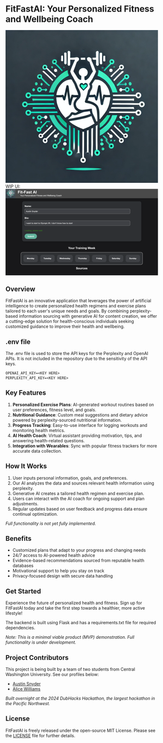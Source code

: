 # FitFastAI: Your Personalized Fitness and Wellbeing Coach

![FitFastAI Logo](./logo_v1.png)
WIP UI:![FitFastAI Demo](./demo.png)

## Overview

FitFastAI is an innovative application that leverages the power of artificial intelligence to create personalized health regimens and exercise plans tailored to each user's unique needs and goals. By combining perplexity-based information sourcing with generative AI for content creation, we offer a cutting-edge solution for health-conscious individuals seeking customized guidance to improve their health and wellbeing.

## .env file

The .env file is used to store the API keys for the Perplexity and OpenAI APIs. It is not included in the repository due to the sensitivity of the API keys.

```.env
OPENAI_API_KEY=<KEY HERE>
PERPLEXITY_API_KEY=<KEY HERE>
```

## Key Features

1. **Personalized Exercise Plans**: AI-generated workout routines based on user preferences, fitness level, and goals.
2. **Nutritional Guidance**: Custom meal suggestions and dietary advice powered by perplexity-sourced nutritional information.
3. **Progress Tracking**: Easy-to-use interface for logging workouts and monitoring health metrics.
4. **AI Health Coach**: Virtual assistant providing motivation, tips, and answering health-related questions.
5. **Integration with Wearables**: Sync with popular fitness trackers for more accurate data collection.

## How It Works

1. User inputs personal information, goals, and preferences.
2. Our AI analyzes the data and sources relevant health information using perplexity.
3. Generative AI creates a tailored health regimen and exercise plan.
4. Users can interact with the AI coach for ongoing support and plan adjustments.
5. Regular updates based on user feedback and progress data ensure continual optimization.

*Full functionality is not yet fully implemented.*

## Benefits

- Customized plans that adapt to your progress and changing needs
- 24/7 access to AI-powered health advice
- Evidence-based recommendations sourced from reputable health databases
- Motivational support to help you stay on track
- Privacy-focused design with secure data handling

## Get Started

Experience the future of personalized health and fitness. Sign up for FitFastAI today and take the first step towards a healthier, more active lifestyle!

The backend is built using Flask and has a requirements.txt file for required dependencies.

*Note: This is a minimal viable product (MVP) demonstration. Full functionality is under development.*

## Project Contributors

This project is being built by a team of two students from Central Washington University. See our profiles below:

- [Austin Snyder](https://github.com/AustinSnyd3r)
- [Alice Williams](https://github.com/AvaAvarai)

*Built overnight at the 2024 DubHacks Hackathon, the largest hackathon in the Pacific Northwest.*

## License

FitFastAI is freely released under the open-source MIT License. Please see the [LICENSE](LICENSE) file for further details.
